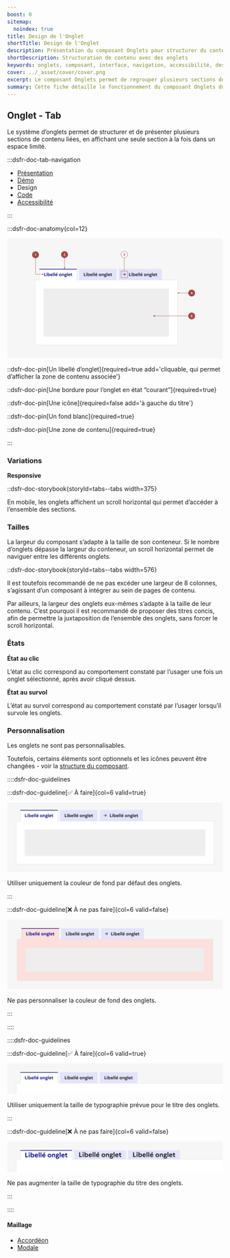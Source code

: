 ```yaml
---
boost: 0
sitemap:
  noindex: true
title: Design de l'Onglet
shortTitle: Design de l'Onglet
description: Présentation du composant Onglets pour structurer du contenu lié dans un espace restreint avec des recommandations d’usage et d’accessibilité.
shortDescription: Structuration de contenu avec des onglets
keywords: onglets, composant, interface, navigation, accessibilité, design système, UX, DSFR
cover: ../_asset/cover/cover.png
excerpt: Le composant Onglets permet de regrouper plusieurs sections de contenu dans un espace réduit en affichant une seule section à la fois. Il est utile pour simplifier la lecture et améliorer l’expérience utilisateur.
summary: Cette fiche détaille le fonctionnement du composant Onglets du design système de l’État. Elle décrit ses usages recommandés, ses règles d’intégration et d’accessibilité, ainsi que son comportement responsive. Le contenu est destiné aux équipes design et développement souhaitant structurer des interfaces avec plusieurs sections de contenu apparentées tout en maintenant une expérience claire et fluide.
---
```


## Onglet - Tab

Le système d’onglets permet de structurer et de présenter plusieurs sections de contenu liées, en affichant une seule section à la fois dans un espace limité.

:::dsfr-doc-tab-navigation

- [Présentation](../index.md)
- [Démo](../demo/index.md)
- Design
- [Code](../code/index.md)
- [Accessibilité](../accessibility/index.md)

:::

:::dsfr-doc-anatomy{col=12}

![Anatomie de l'onglet](../_asset/anatomy/anatomy-1.png)

::dsfr-doc-pin[Un libellé d’onglet]{required=true add='cliquable, qui permet d’afficher la zone de contenu associée'}

::dsfr-doc-pin[Une bordure pour l’onglet en état “courant”]{required=true}

::dsfr-doc-pin[Une icône]{required=false add='à gauche du titre'}

::dsfr-doc-pin[Un fond blanc]{required=true}

::dsfr-doc-pin[Une zone de contenu]{required=true}

:::

### Variations

**Responsive**

::dsfr-doc-storybook{storyId=tabs--tabs width=375}

En mobile, les onglets affichent un scroll horizontal qui permet d’accéder à l’ensemble des sections.

### Tailles

La largeur du composant s’adapte à la taille de son conteneur. Si le nombre d’onglets dépasse la largeur du conteneur, un scroll horizontal permet de naviguer entre les différents onglets.

::dsfr-doc-storybook{storyId=tabs--tabs width=576}

Il est toutefois recommandé de ne pas excéder une largeur de 8 colonnes, s’agissant d’un composant à intégrer au sein de pages de contenu.

Par ailleurs, la largeur des onglets eux-mêmes s’adapte à la taille de leur contenu. C’est pourquoi il est recommandé de proposer des titres concis, afin de permettre la juxtaposition de l’ensemble des onglets, sans forcer le scroll horizontal.

### États

**État au clic**

L’état au clic correspond au comportement constaté par l’usager une fois un onglet sélectionné, après avoir cliqué dessus.

**État au survol**

L’état au survol correspond au comportement constaté par l’usager lorsqu’il survole les onglets.

### Personnalisation

Les onglets ne sont pas personnalisables.

Toutefois, certains éléments sont optionnels et les icônes peuvent être changées - voir la [structure du composant](../../../../tab/_part/doc/index.md).

::::dsfr-doc-guidelines

:::dsfr-doc-guideline[✅ À faire]{col=6 valid=true}

![](../_asset/custom/do-1.png)

Utiliser uniquement la couleur de fond par défaut des onglets.

:::

:::dsfr-doc-guideline[❌ À ne pas faire]{col=6 valid=false}

![](../_asset/custom/dont-1.png)

Ne pas personnaliser la couleur de fond des onglets.

:::

::::

::::dsfr-doc-guidelines

:::dsfr-doc-guideline[✅ À faire]{col=6 valid=true}

![](../_asset/custom/do-2.png)

Utiliser uniquement la taille de typographie prévue pour le titre des onglets.

:::

:::dsfr-doc-guideline[❌ À ne pas faire]{col=6 valid=false}

![](../_asset/custom/dont-2.png)

Ne pas augmenter la taille de typographie du titre des onglets.

:::

::::

#### Maillage

- [Accordéon](../../../../accordion/_part/doc/index.md)
- [Modale](../../../../modal/_part/doc/index.md)
